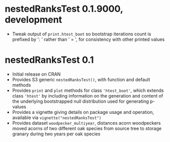 # nestedRanksTest 0.1.9000, development

* Tweak output of `print.htest_boot` so bootstrap iterations count is prefixed by
  ': ' rather than ' = ', for consistency with other printed values


# nestedRanksTest 0.1

* Initial release on CRAN
* Provides S3 generic `nestedRanksTest()`, with function and default methods
* Provides `print` and `plot` methods for class `'htest_boot'`, which extends
  class `'htest'` by including information on the generation and content of the
  underlying bootstrapped null distribution used for generating p-values
* Provides a vignette giving details on package usage and operation, available
  via `vignette("nestedRanksTest")`
* Provides dataset `woodpecker_multiyear`, distances acorn woodpeckers moved
  acorns of two different oak species from source tree to storage granary during
  two years per oak species
